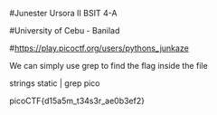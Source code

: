 #Junester Ursora II BSIT 4-A

#University of Cebu - Banilad

#https://play.picoctf.org/users/pythons_junkaze

We can simply use grep to find the flag inside the file

strings static | grep pico

picoCTF{d15a5m_t34s3r_ae0b3ef2}
